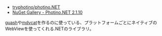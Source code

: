 - [tryphotino/photino.NET](https://github.com/tryphotino/photino.NET)
- [NuGet Gallery - Photino.NET 2.1.10](https://www.nuget.org/packages/Photino.NET/)

[guash](guash)や[mdvcat](mdvcat)を作るのに使っている、プラットフォームごとにネイティブのWebViewを使ってくれる.NETのライブラリ。
